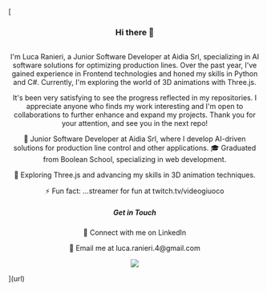 [<h3 align="center">Hi there 👋</h3>

<p align="center">
    <img src="https://user-images.githubusercontent.com/119805748/236950849-9b25dce0-0b6c-4d82-8467-5c70de04283d.gif" alt="">
</p>

<p align="center">I'm Luca Ranieri, a Junior Software Developer at Aidia Srl, specializing in AI software solutions for optimizing production lines. Over the past year, I've gained experience in Frontend technologies and honed my skills in Python and C#. Currently, I'm exploring the world of 3D animations with Three.js.</p>

<p align="center">It's been very satisfying to see the progress reflected in my repositories. I appreciate anyone who finds my work interesting and I'm open to collaborations to further enhance and expand my projects. Thank you for your attention, and see you in the next repo!</p>

<p align="center">🌟 Junior Software Developer at Aidia Srl, where I develop AI-driven solutions for production line control and other applications.
🎓 Graduated from Boolean School, specializing in web development.</p>
<p align="center">🌱 Exploring Three.js and advancing my skills in 3D animation techniques.</p>
<p align="center">⚡ Fun fact: ...streamer for fun at twitch.tv/videogiuoco</p>

<h5 align="center">Get in Touch</h5>
<p align="center">🔗 Connect with me on LinkedIn</p>
<p align="center">📧 Email me at luca.ranieri.4@gmail.com</p>


<p align="center">
    <a href="https://github.com/anuraghazra/github-readme-stats">
        <img src="https://github-readme-stats.vercel.app/api?username=LucaRanieri96&show_icons=true&theme=radical">
    </a>
</p>
](url)

